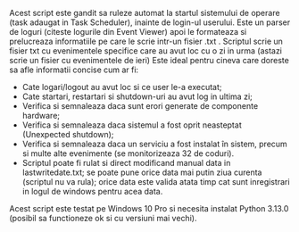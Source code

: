   Acest script este gandit sa ruleze automat la startul sistemului de operare (task adaugat in Task Scheduler), inainte de login-ul userului. Este un parser de loguri (citeste logurile din Event Viewer) apoi le formateaza si prelucreaza informatiile pe care le scrie intr-un fisier .txt . Scriptul scrie un fisier txt cu evenimentele specifice care au avut loc cu o zi in urma (astazi scrie un fisier cu evenimentele de ieri) Este ideal pentru cineva care doreste sa afle informatii concise cum ar fi:

- Cate logari/logout au avut loc si ce user le-a executat;
- Cate startari, restartari si shutdown-uri au avut log in ultima zi;
- Verifica si semnaleaza daca sunt erori generate de componente hardware;
- Verifica si semnaleaza daca sistemul a fost oprit neasteptat (Unexpected shutdown);
- Verifica si semnaleaza daca un serviciu a fost instalat în sistem, precum si multe alte evenimente (se monitorizeaza 32 de coduri).
- Scriptul poate fi rulat si direct modificand manual data in lastwritedate.txt; se poate pune orice data mai putin ziua curenta (scriptul nu va rula); orice data este valida atata timp cat sunt inregistrari in logul de 
  windows pentru acea data.

Acest script este testat pe Windows 10 Pro si necesita instalat Python 3.13.0 (posibil sa functioneze ok si cu versiuni mai vechi).
